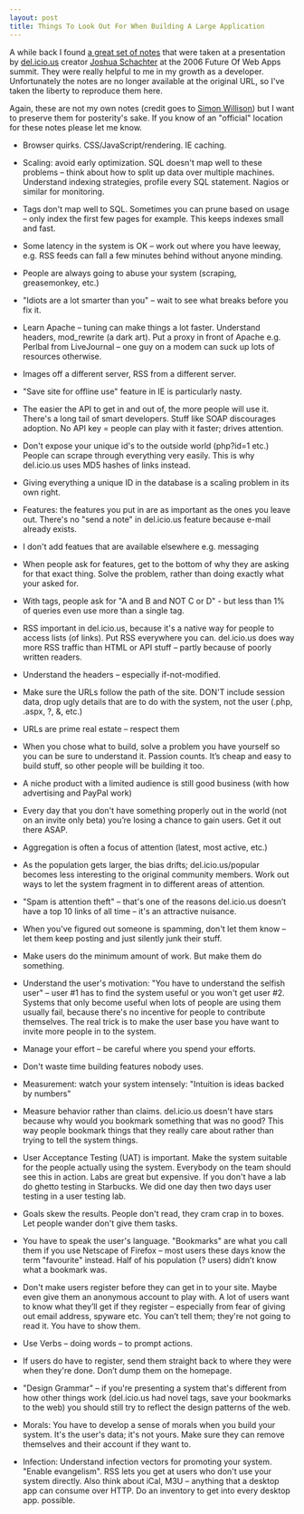 ```yaml
---
layout: post
title: Things To Look Out For When Building A Large Application
---
```

<p>A while back I found <a href="http://simon.incutio.com/notes/2006/summit/schachter.txt">a great set of notes</a> that were taken at a presentation by <a href="https://delicious.com/">del.icio.us</a> creator <a href="https://twitter.com/joshu">Joshua Schachter</a> at the 2006 Future Of Web Apps summit.  They were really helpful to me in my growth as a developer.  Unfortunately the notes are no longer available at the original URL, so I've taken the liberty to reproduce them here.</p>

<p>Again, these are not my own notes (credit goes to <a href="https://twitter.com/simonw">Simon Willison</a>) but I want to preserve them for posterity's sake. If you know of an "official" location for these notes please let me know.</p>

<ul>
<li><p>Browser quirks. CSS/JavaScript/rendering. IE caching.</p></li>
<li><p>Scaling: avoid early optimization. SQL doesn't map well to these problems – think about how to split up data over multiple machines. Understand indexing strategies, profile every SQL statement. Nagios or similar for monitoring.</p></li>
<li><p>Tags don't map well to SQL. Sometimes you can prune based on usage – only index the first few pages for example. This keeps indexes small and fast.</p></li>
<li><p>Some latency in the system is OK – work out where you have leeway, e.g. RSS feeds can fall a few minutes behind without anyone minding.</p></li>
<li><p>People are always going to abuse your system (scraping, greasemonkey, etc.)</p></li>
<li><p>"Idiots are a lot smarter than you" – wait to see what breaks before you fix it.</p></li>
<li><p>Learn Apache – tuning can make things a lot faster. Understand headers, mod_rewrite (a dark art). Put a proxy in front of Apache e.g. Perlbal from LiveJournal – one guy on a modem can suck up lots of resources otherwise.</p></li>
<li><p>Images off a different server, RSS from a different server.</p></li>
<li><p>"Save site for offline use" feature in IE is particularly nasty.</p></li>
<li><p>The easier the API to get in and out of, the more people will use it. There's a long tail of smart developers. Stuff like SOAP discourages adoption. No API key = people can play with it faster; drives attention.</p></li>
<li><p>Don't expose your unique id's to the outside world (php?id=1 etc.) People can scrape through everything very easily. This is why del.icio.us uses MD5 hashes of links instead.</p></li>
<li><p>Giving everything a unique ID in the database is a scaling problem in its own right.</p></li>
<li><p>Features: the features you put in are as important as the ones you leave out. There's no "send a note" in del.icio.us feature because e-mail already exists.</p></li>
<li><p>I don't add featues that are available elsewhere e.g. messaging</p></li>
<li><p>When people ask for features, get to the bottom of why they are asking for that exact thing. Solve the problem, rather than doing exactly what your asked for.</p></li>
<li><p>With tags, people ask for "A and B and NOT C or D" - but less than 1% of queries even use more than a single tag.</p></li>
<li><p>RSS important in del.icio.us, because it's a native way for people to access lists (of links). Put RSS everywhere you can. del.icio.us does way more RSS traffic than HTML or API stuff – partly because of poorly written readers.</p></li>
<li><p>Understand the headers – especially if-not-modified.</p></li>
<li><p>Make sure the URLs follow the path of the site. DON'T include session data, drop ugly details that are to do with the system, not the user (.php, .aspx, ?, &, etc.)</p></li>
<li><p>URLs are prime real estate – respect them</p></li>
<li><p>When you chose what to build, solve a problem you have yourself so you can be sure to understand it. Passion counts. It’s cheap and easy to build stuff, so other people will be building it too.</p></li>
<li><p>A niche product with a limited audience is still good business (with how advertising and PayPal work)</p></li>
<li><p>Every day that you don't have something properly out in the world (not on an invite only beta) you’re losing a chance to gain users. Get it out there ASAP.</p></li>
<li><p>Aggregation is often a focus of attention (latest, most active, etc.)</p></li>
<li><p>As the population gets larger, the bias drifts; del.icio.us/popular becomes less interesting to the original community members. Work out ways to let the system fragment in to different areas of attention.</p></li>
<li><p>"Spam is attention theft" – that's one of the reasons del.icio.us doesn’t have a top 10 links of all time – it's an attractive nuisance.</p></li>
<li><p>When you've figured out someone is spamming, don't let them know – let them keep posting and just silently junk their stuff.</p></li>
<li><p>Make users do the minimum amount of work. But make them do something.</p></li>
<li><p>Understand the user's motivation: "You have to understand the selfish user" – user #1 has to find the system useful or you won't get user #2. Systems that only become useful when lots of people are using them usually fail, because there's no incentive for people to contribute themselves. The real trick is to make the user base you have want to invite more people in to the system.</p></li>
<li><p>Manage your effort – be careful where you spend your efforts.</p></li>
<li><p>Don't waste time building features nobody uses.</p></li>
<li><p>Measurement: watch your system intensely: "Intuition is ideas backed by numbers"</p></li>
<li><p>Measure behavior rather than claims. del.icio.us doesn't have stars because why would you bookmark something that was no good? This way people bookmark things that they really care about rather than trying to tell the system things.</p></li>
<li><p>User Acceptance Testing (UAT) is important. Make the system suitable for the people actually using the system. Everybody on the team should see this in action. Labs are great but expensive. If you don't have a lab do ghetto testing in Starbucks. We did one day then two days user testing in a user testing lab.</p></li>
<li><p>Goals skew the results. People don't read, they cram crap in to boxes. Let people wander don't give them tasks.</p></li>
<li><p>You have to speak the user's language. "Bookmarks" are what you call them if you use Netscape of Firefox – most users these days know the term "favourite" instead. Half of his population (? users) didn’t know what a bookmark was.</p></li>
<li><p>Don't make users register before they can get in to your site. Maybe even give them an anonymous account to play with. A lot of users want to know what they’ll get if they register – especially from fear of giving out email address, spyware etc. You can’t tell them; they're not going to read it. You have to show them.</p></li>
<li><p>Use Verbs – doing words – to prompt actions.</p></li>
<li><p>If users do have to register, send them straight back to where they were when they're done. Don’t dump them on the homepage.</p></li>
<li><p>"Design Grammar" – if you're presenting a system that's different from how other things work (del.icio.us had novel tags, save your bookmarks to the web) you should still try to reflect the design patterns of the web.</p></li>
<li><p>Morals: You have to develop a sense of morals when you build your system. It's the user's data; it's not yours. Make sure they can remove themselves and their account if they want to.</p></li>
<li><p>Infection: Understand infection vectors for promoting your system. "Enable evangelism". RSS lets you get at users who don't use your system directly. Also think about iCal, M3U – anything that a desktop app can consume over HTTP. Do an inventory to get into every desktop app. possible.</p></li>
</ul>
